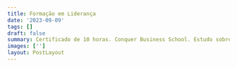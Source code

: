 ```yaml
---
title: Formação em Liderança
date: '2023-09-09'
tags: []
draft: false
summary: Certificado de 10 horas. Conquer Business School. Estudo sobre gestão de pessoas, aprimoramento das soft skills, comunicação assertiva e entendimento de como ser um bom líder.
images: ['']
layout: PostLayout
---
```

